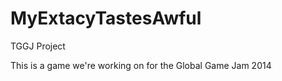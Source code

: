 MyExtacyTastesAwful
===================

TGGJ Project

This is a game we're working on for the Global Game Jam 2014
